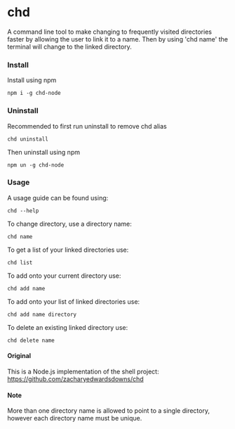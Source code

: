 # chd

A command line tool to make changing to frequently visited directories faster by allowing the user to link it to a name.
Then by using 'chd name' the terminal will change to the linked directory.

### Install

Install using npm

`npm i -g chd-node`

### Uninstall

Recommended to first run uninstall to remove chd alias

`chd uninstall`

Then uninstall using npm

`npm un -g chd-node`

### Usage

A usage guide can be found using:

`chd --help`

To change directory, use a directory name:

`chd name`

To get a list of your linked directories use:

`chd list`

To add onto your current directory use:

`chd add name`

To add onto your list of linked directories use:

`chd add name directory`

To delete an existing linked directory use:

`chd delete name`

#### Original

This is a Node.js implementation of the shell project:<br>https://github.com/zacharyedwardsdowns/chd

#### Note

More than one directory name is allowed to point to a single directory, however each directory name must be unique.
